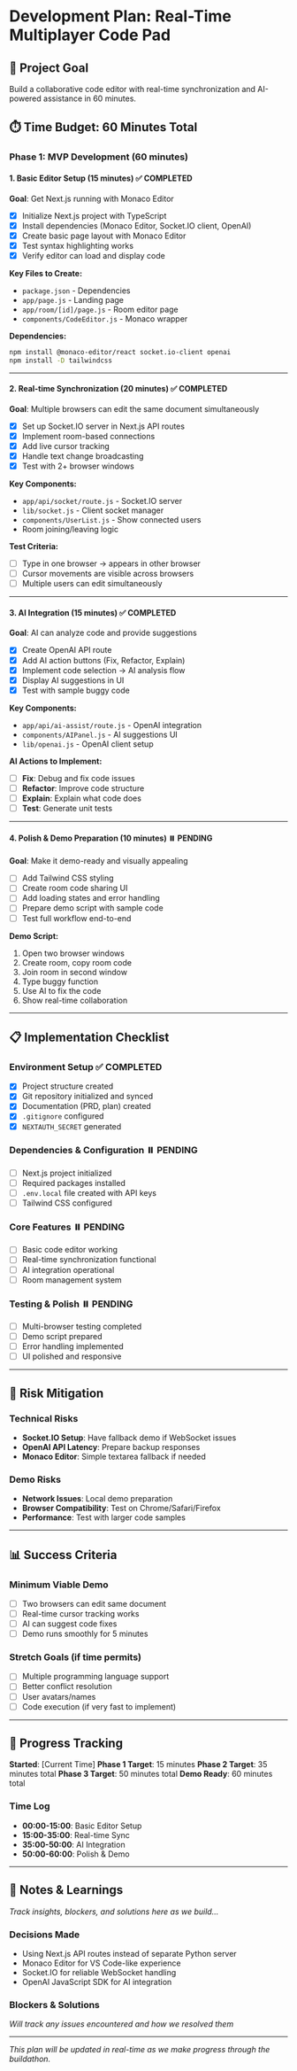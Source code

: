 # Development Plan: Real-Time Multiplayer Code Pad

## 🎯 Project Goal
Build a collaborative code editor with real-time synchronization and AI-powered assistance in 60 minutes.

## ⏱️ Time Budget: 60 Minutes Total

### Phase 1: MVP Development (60 minutes)

#### 1. Basic Editor Setup (15 minutes) ✅ COMPLETED
**Goal**: Get Next.js running with Monaco Editor
- [x] Initialize Next.js project with TypeScript
- [x] Install dependencies (Monaco Editor, Socket.IO client, OpenAI)
- [x] Create basic page layout with Monaco Editor
- [x] Test syntax highlighting works
- [x] Verify editor can load and display code

**Key Files to Create:**
- `package.json` - Dependencies
- `app/page.js` - Landing page
- `app/room/[id]/page.js` - Room editor page
- `components/CodeEditor.js` - Monaco wrapper

**Dependencies:**
```bash
npm install @monaco-editor/react socket.io-client openai
npm install -D tailwindcss
```

---

#### 2. Real-time Synchronization (20 minutes) ✅ COMPLETED
**Goal**: Multiple browsers can edit the same document simultaneously
- [x] Set up Socket.IO server in Next.js API routes
- [x] Implement room-based connections
- [x] Add live cursor tracking
- [x] Handle text change broadcasting
- [x] Test with 2+ browser windows

**Key Components:**
- `app/api/socket/route.js` - Socket.IO server
- `lib/socket.js` - Client socket manager
- `components/UserList.js` - Show connected users
- Room joining/leaving logic

**Test Criteria:**
- [ ] Type in one browser → appears in other browser
- [ ] Cursor movements are visible across browsers
- [ ] Multiple users can edit simultaneously

---

#### 3. AI Integration (15 minutes) ✅ COMPLETED
**Goal**: AI can analyze code and provide suggestions
- [x] Create OpenAI API route
- [x] Add AI action buttons (Fix, Refactor, Explain)
- [x] Implement code selection → AI analysis flow
- [x] Display AI suggestions in UI
- [x] Test with sample buggy code

**Key Components:**
- `app/api/ai-assist/route.js` - OpenAI integration
- `components/AIPanel.js` - AI suggestions UI
- `lib/openai.js` - OpenAI client setup

**AI Actions to Implement:**
- [ ] **Fix**: Debug and fix code issues
- [ ] **Refactor**: Improve code structure
- [ ] **Explain**: Explain what code does
- [ ] **Test**: Generate unit tests

---

#### 4. Polish & Demo Preparation (10 minutes) ⏸️ PENDING
**Goal**: Make it demo-ready and visually appealing
- [ ] Add Tailwind CSS styling
- [ ] Create room code sharing UI
- [ ] Add loading states and error handling
- [ ] Prepare demo script with sample code
- [ ] Test full workflow end-to-end

**Demo Script:**
1. Open two browser windows
2. Create room, copy room code
3. Join room in second window
4. Type buggy function
5. Use AI to fix the code
6. Show real-time collaboration

---

## 📋 Implementation Checklist

### Environment Setup ✅ COMPLETED
- [x] Project structure created
- [x] Git repository initialized and synced
- [x] Documentation (PRD, plan) created
- [x] `.gitignore` configured
- [x] `NEXTAUTH_SECRET` generated

### Dependencies & Configuration ⏸️ PENDING
- [ ] Next.js project initialized
- [ ] Required packages installed
- [ ] `.env.local` file created with API keys
- [ ] Tailwind CSS configured

### Core Features ⏸️ PENDING
- [ ] Basic code editor working
- [ ] Real-time synchronization functional
- [ ] AI integration operational
- [ ] Room management system

### Testing & Polish ⏸️ PENDING
- [ ] Multi-browser testing completed
- [ ] Demo script prepared
- [ ] Error handling implemented
- [ ] UI polished and responsive

---

## 🚨 Risk Mitigation

### Technical Risks
- **Socket.IO Setup**: Have fallback demo if WebSocket issues
- **OpenAI API Latency**: Prepare backup responses
- **Monaco Editor**: Simple textarea fallback if needed

### Demo Risks
- **Network Issues**: Local demo preparation
- **Browser Compatibility**: Test on Chrome/Safari/Firefox
- **Performance**: Test with larger code samples

---

## 📊 Success Criteria

### Minimum Viable Demo
- [ ] Two browsers can edit same document
- [ ] Real-time cursor tracking works
- [ ] AI can suggest code fixes
- [ ] Demo runs smoothly for 5 minutes

### Stretch Goals (if time permits)
- [ ] Multiple programming language support
- [ ] Better conflict resolution
- [ ] User avatars/names
- [ ] Code execution (if very fast to implement)

---

## 🔄 Progress Tracking

**Started**: [Current Time]
**Phase 1 Target**: 15 minutes
**Phase 2 Target**: 35 minutes total
**Phase 3 Target**: 50 minutes total
**Demo Ready**: 60 minutes total

### Time Log
- **00:00-15:00**: Basic Editor Setup
- **15:00-35:00**: Real-time Sync
- **35:00-50:00**: AI Integration
- **50:00-60:00**: Polish & Demo

---

## 📝 Notes & Learnings

*Track insights, blockers, and solutions here as we build...*

### Decisions Made
- Using Next.js API routes instead of separate Python server
- Monaco Editor for VS Code-like experience
- Socket.IO for reliable WebSocket handling
- OpenAI JavaScript SDK for AI integration

### Blockers & Solutions
*Will track any issues encountered and how we resolved them*

---

*This plan will be updated in real-time as we make progress through the buildathon.*
